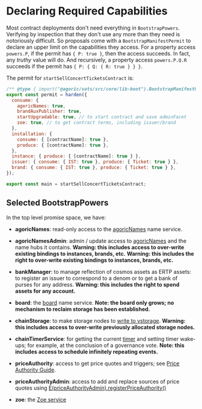 # Declaring Required Capabilities

Most contract deployments don't need everything in `BootstrapPowers`.
Verifying by inspection that they don't use any more than they need
is notoriously difficult. So proposals come with
a `BootstrapManifestPermit` to declare an upper limit on the capabilities they access. For a property access `powers.P`, if the permit has `{ P: true }`, then the access succeeds. In fact, any _truthy_ value will do.
And recursively, a property access `powers.P.Q.R` succeeds if
the permit has `{ P: { Q: { R: true } } }`.

The permit for `startSellConcertTicketsContract` is:

```js
/** @type { import("@agoric/vats/src/core/lib-boot").BootstrapManifestPermit } */
export const permit = harden({
  consume: {
    agoricNames: true,
    brandAuxPublisher: true,
    startUpgradable: true, // to start contract and save adminFacet
    zoe: true, // to get contract terms, including issuer/brand
  },
  installation: {
    consume: { [contractName]: true },
    produce: { [contractName]: true },
  },
  instance: { produce: { [contractName]: true } },
  issuer: { consume: { IST: true }, produce: { Ticket: true } },
  brand: { consume: { IST: true }, produce: { Ticket: true } },
});

export const main = startSellConcertTicketsContract;
```

## Selected BootstrapPowers

In the top level promise space, we have:

- **agoricNames**: read-only access to the [agoricNames](../integration/name-services#agoricnames-agoricnamesadmin-well-known-names) name service.

- **agoricNamesAdmin**: admin / update access to [agoricNames](../integration/name-services#agoricnames-agoricnamesadmin-well-known-names) and the name hubs it contains.
  **Warning: this includes access to over-write existing bindings to instances, brands, etc.**
  **Warning: this includes the right to over-write existing bindings to instances, brands, etc.**

- **bankManager**: to manage reflection of cosmos
  assets as ERTP assets: to register an issuer to correspond to a denom or to get a bank of purses for any address. **Warning: this includes the right to spend assets for any account.**

- **board**: the [board](../integration/name-services.md#the-board-publishing-under-arbitrary-names) name service.
  **Note: the board only grows; no mechanism to reclaim storage has been established.**

- **chainStorage**: to make storage nodes to [write to vstorage](../zoe/pub-to-storage).
  **Warning: this includes access to over-write previously allocated storage nodes.**

- **chainTimerService**: for getting the current [timer](../../reference/repl/timerServices) and setting timer wake-ups; for example, at the conclusion of a governance vote.
  **Note: this includes access to schedule infinitely repeating events.**

- **priceAuthority**: access to get price quotes and triggers; see [Price Authority Guide](../zoe/price-authority).

- **priceAuthorityAdmin**: access to add and replace sources of price quotes using [E(priceAuthorityAdmin).registerPriceAuthority()](../../reference/zoe-api/price-authority-admin#e-priceauthorityregistryadmin-registerpriceauthority-priceauthority-brandin-brandout-force)

- **zoe**: the [Zoe service](../../reference/zoe-api//zoe)
